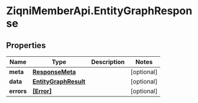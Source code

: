 # ZiqniMemberApi.EntityGraphResponse

## Properties

Name | Type | Description | Notes
------------ | ------------- | ------------- | -------------
**meta** | [**ResponseMeta**](ResponseMeta.md) |  | [optional] 
**data** | [**EntityGraphResult**](EntityGraphResult.md) |  | [optional] 
**errors** | [**[Error]**](Error.md) |  | [optional] 


